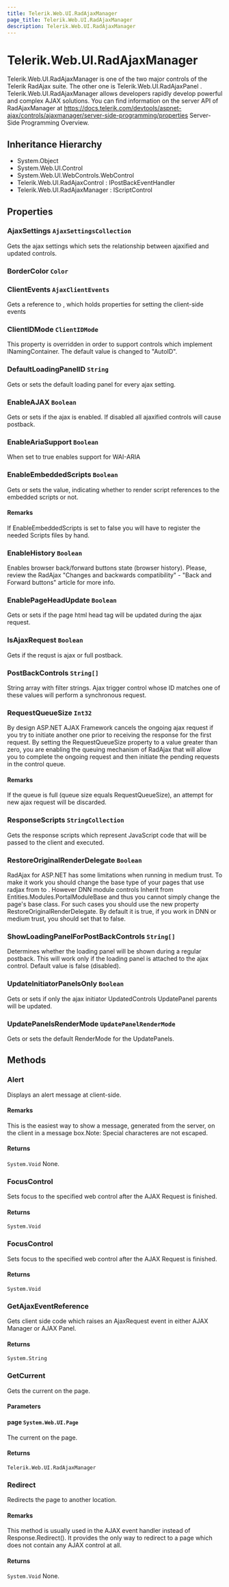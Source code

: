 ```yaml
---
title: Telerik.Web.UI.RadAjaxManager
page_title: Telerik.Web.UI.RadAjaxManager
description: Telerik.Web.UI.RadAjaxManager
---
```


# Telerik.Web.UI.RadAjaxManager

Telerik.Web.UI.RadAjaxManager is one of the two major controls of the Telerik RadAjax suite. 
            The other one is Telerik.Web.UI.RadAjaxPanel . Telerik.Web.UI.RadAjaxManager allows
            developers rapidly develop powerful and complex AJAX solutions.
            You can find information on the server API of RadAjaxManager at https://docs.telerik.com/devtools/aspnet-ajax/controls/ajaxmanager/server-side-programming/properties Server-Side Programming Overview.

## Inheritance Hierarchy

* System.Object
* System.Web.UI.Control
* System.Web.UI.WebControls.WebControl
* Telerik.Web.UI.RadAjaxControl : IPostBackEventHandler
* Telerik.Web.UI.RadAjaxManager : IScriptControl

## Properties

###  AjaxSettings `AjaxSettingsCollection`

Gets the ajax settings which sets the relationship 
            between ajaxified and updated controls.

###  BorderColor `Color`

###  ClientEvents `AjaxClientEvents`

Gets a reference to , which holds
                properties for setting the  client-side events

###  ClientIDMode `ClientIDMode`

This property is overridden in order to support controls which implement INamingContainer.
            The default value is changed to "AutoID".

###  DefaultLoadingPanelID `String`

Gets or sets the default loading panel for every ajax setting.

###  EnableAJAX `Boolean`

Gets or sets if the ajax is enabled. If disabled
            all ajaxified controls will cause postback.

###  EnableAriaSupport `Boolean`

When set to true enables support for WAI-ARIA

###  EnableEmbeddedScripts `Boolean`

Gets or sets the value, indicating whether to render script references to the embedded scripts or not.

#### Remarks
If EnableEmbeddedScripts is set to false you will have to register the needed Scripts files by hand.

###  EnableHistory `Boolean`

Enables browser back/forward buttons state (browser history).
            Please, review the RadAjax "Changes and backwards compatibility" - "Back and Forward buttons" article for more info.

###  EnablePageHeadUpdate `Boolean`

Gets or sets if the page html head tag will be 
            updated during the ajax request.

###  IsAjaxRequest `Boolean`

Gets if the requst is ajax or full postback.

###  PostBackControls `String[]`

String array with filter strings. Ajax trigger control whose ID matches one of these values will perform a synchronous request.

###  RequestQueueSize `Int32`

By design ASP.NET AJAX Framework cancels the ongoing ajax request if you try to initiate another one prior to receiving the response for the first request. 
            By setting the RequestQueueSize property to a value greater than zero, you are enabling the queuing mechanism of RadAjax 
            that will allow you to complete the ongoing request and then initiate the pending requests in the control queue.

#### Remarks
If the queue is full (queue size equals RequestQueueSize), an attempt for new ajax request will be discarded.

###  ResponseScripts `StringCollection`

Gets the response scripts which represent JavaScript code
            that will be passed to the client and executed.

###  RestoreOriginalRenderDelegate `Boolean`

RadAjax for ASP.NET has some limitations when running in medium trust. 
            To make it work you should change the base type of your pages that use radjax 
            from  to . However DNN module 
            controls Inherit from Entities.Modules.PortalModuleBase and thus you cannot 
            simply change the page's base class. For such cases you should use the new 
            property RestoreOriginalRenderDelegate. By default it is true, if you work in 
            DNN or medium trust, you should set that to false.

###  ShowLoadingPanelForPostBackControls `String[]`

Determines whether the loading panel will be shown during a regular postback. This will work only if the loading panel is attached to the ajax control. Default value is false (disabled).

###  UpdateInitiatorPanelsOnly `Boolean`

Gets or sets if only the ajax initiator UpdatedControls UpdatePanel parents will be updated.

###  UpdatePanelsRenderMode `UpdatePanelRenderMode`

Gets or sets the default RenderMode for the UpdatePanels.

## Methods

###  Alert

Displays an alert message at client-side.

#### Remarks
This is the easiest way to show a message, generated from the server, on the
            client in a message box.Note: Special characteres are not escaped.

#### Returns

`System.Void` None.

###  FocusControl

Sets focus to the specified web control after the AJAX Request is
            finished.

#### Returns

`System.Void` 

###  FocusControl

Sets focus to the specified web control after the AJAX Request is
            finished.

#### Returns

`System.Void` 

###  GetAjaxEventReference

Gets client side code which raises an AjaxRequest event in either AJAX Manager or
            AJAX Panel.

#### Returns

`System.String` 

###  GetCurrent

Gets the current  on the page.

#### Parameters

#### page `System.Web.UI.Page`

The current  on the page.

#### Returns

`Telerik.Web.UI.RadAjaxManager` 

###  Redirect

Redirects the page to another location.

#### Remarks
This method is usually used in the AJAX event handler instead of
            Response.Redirect(). It provides the only way to redirect to a page which does not
            contain any AJAX control at all.

#### Returns

`System.Void` None.

